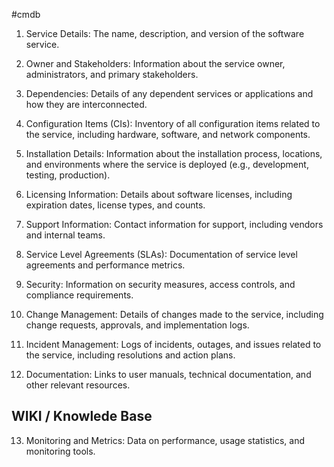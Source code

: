 #cmdb
1. Service Details: The name, description, and version of the software service.

2. Owner and Stakeholders: Information about the service owner, administrators, and primary stakeholders.

3. Dependencies: Details of any dependent services or applications and how they are interconnected.

4. Configuration Items (CIs): Inventory of all configuration items related to the service, including hardware, software, and network components.

5. Installation Details: Information about the installation process, locations, and environments where the service is deployed (e.g., development, testing, production).

6. Licensing Information: Details about software licenses, including expiration dates, license types, and counts.

7. Support Information: Contact information for support, including vendors and internal teams.

8. Service Level Agreements (SLAs): Documentation of service level agreements and performance metrics.

9. Security: Information on security measures, access controls, and compliance requirements.

10. Change Management: Details of changes made to the service, including change requests, approvals, and implementation logs.

11. Incident Management: Logs of incidents, outages, and issues related to the service, including resolutions and action plans.

12. Documentation: Links to user manuals, technical documentation, and other relevant resources.
## WIKI / Knowlede Base

13. Monitoring and Metrics: Data on performance, usage statistics, and monitoring tools.
